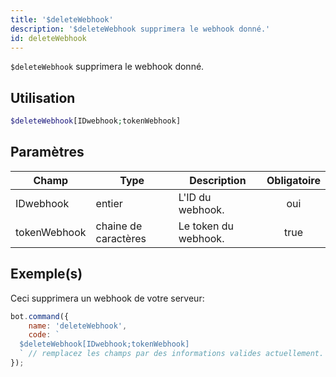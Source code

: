 ```yaml
---
title: '$deleteWebhook'
description: '$deleteWebhook supprimera le webhook donné.'
id: deleteWebhook
---
```


`$deleteWebhook` supprimera le webhook donné.

## Utilisation

```php
$deleteWebhook[IDwebhook;tokenWebhook]
```

## Paramètres

| Champ        | Type                 | Description          | Obligatoire |
| ------------ | -------------------- | -------------------- |:-----------:|
| IDwebhook    | entier               | L'ID du webhook.     |     oui     |
| tokenWebhook | chaine de caractères | Le token du webhook. |    true     |

## Exemple(s)

Ceci supprimera un webhook de votre serveur:

```javascript
bot.command({
    name: 'deleteWebhook',
    code: `
  $deleteWebhook[IDwebhook;tokenWebhook]
  ` // remplacez les champs par des informations valides actuellement.
});
```